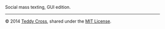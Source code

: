 Social mass texting, GUI edition.

---

© 2014 [Teddy Cross](http://tkaz.ec), shared under the [MIT License](http://www.opensource.org/licenses/MIT).